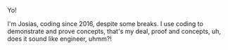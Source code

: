 Yo!

I'm Josias, coding since 2016, despite some breaks. I use coding to demonstrate and prove concepts, that's my deal, proof and concepts, uh, does it sound like engineer, uhmm?!
